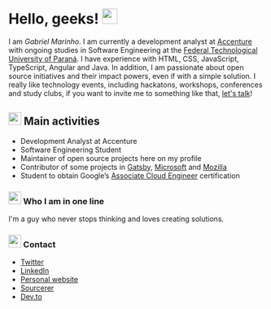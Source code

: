 # Hello, geeks! <img src="https://i.giphy.com/media/S3nZ8V9uemShxiWX8g/giphy.gif" height="30px">

I am _Gabriel Marinho_. I am currently a development analyst at <a href="https://www.accenture.com/">Accenture</a> with ongoing studies in Software Engineering at the <a href="http://portal.utfpr.edu.br/english">Federal Technological University of Paraná</a>. I have experience with HTML, CSS, JavaScript, TypeScript, Angular and Java. In addition, I am passionate about open source initiatives and their impact powers, even if with a simple solution. I really like technology events, including hackatons, workshops, conferences and study clubs, if you want to invite me to something like that, <a href="mailto:gdcmarinho@gmail.com">let's talk</a>!

## <img src="https://i.giphy.com/media/SvLQ270MWY0GpztVjo/giphy.gif" height="25px"> Main activities
- Development Analyst at Accenture
- Software Engineering Student
- Maintainer of open source projects here on my profile
- Contributor of some projects in <a href="https://github.com/gatsbyjs">Gatsby</a>, <a href="https://github.com/microsoft">Microsoft</a> and <a href="https://github.com/mozilla">Mozilla</a>
- Student to obtain Google’s <a href="https://cloud.google.com/certification/cloud-engineer">Associate Cloud Engineer</a> certification

### <img src="https://i.giphy.com/media/hp3dmEypS0FaoyzWLR/giphy.gif" height="25px"> Who I am in one line 
I'm a guy who never stops thinking and loves creating solutions.

### <img src="https://media.giphy.com/media/dalJ0CpF7hwmN1nZXe/giphy.gif" height="25px"> Contact
- [Twitter](https://twitter.com/gabrielcmarinho) 
- [LinkedIn](https://www.linkedin.com/in/gabrielcmarinho) 
- [Personal website](https://www.gabrielmarinho.dev) 
- [Sourcerer](http://sourcerer.io/gabrielcmarinho)
- [Dev.to](http://dev.to/gabrielmarinho)

